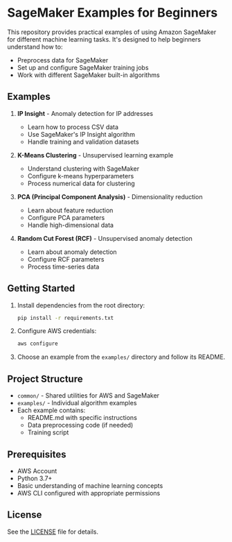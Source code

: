# SageMaker Examples for Beginners

This repository provides practical examples of using Amazon SageMaker for different machine learning tasks. It's designed to help beginners understand how to:
- Preprocess data for SageMaker
- Set up and configure SageMaker training jobs
- Work with different SageMaker built-in algorithms

## Examples

1. **IP Insight** - Anomaly detection for IP addresses
   - Learn how to process CSV data
   - Use SageMaker's IP Insight algorithm
   - Handle training and validation datasets

2. **K-Means Clustering** - Unsupervised learning example
   - Understand clustering with SageMaker
   - Configure k-means hyperparameters
   - Process numerical data for clustering

3. **PCA (Principal Component Analysis)** - Dimensionality reduction
   - Learn about feature reduction
   - Configure PCA parameters
   - Handle high-dimensional data

4. **Random Cut Forest (RCF)** - Unsupervised anomaly detection
   - Learn about anomaly detection
   - Configure RCF parameters
   - Process time-series data

## Getting Started

1. Install dependencies from the root directory:
   ```bash
   pip install -r requirements.txt
   ```

2. Configure AWS credentials:
   ```bash
   aws configure
   ```

3. Choose an example from the `examples/` directory and follow its README.

## Project Structure

- `common/` - Shared utilities for AWS and SageMaker
- `examples/` - Individual algorithm examples
- Each example contains:
  - README.md with specific instructions
  - Data preprocessing code (if needed)
  - Training script

## Prerequisites

- AWS Account
- Python 3.7+
- Basic understanding of machine learning concepts
- AWS CLI configured with appropriate permissions

## License

See the [LICENSE](LICENSE) file for details.
